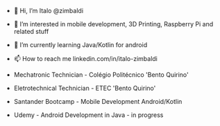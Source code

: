 - 👋 Hi, I’m Italo @zimbaldi
- 👀 I’m interested in mobile development, 3D Printing, Raspberry Pi and related stuff
- 🌱 I’m currently learning Java/Kotlin for android
- 📫 How to reach me linkedin.com/in/italo-zimbaldi

- Mechatronic Technician - Colégio Politécnico 'Bento Quirino'
- Eletrotechnical Technician - ETEC 'Bento Quirino'
- Santander Bootcamp - Mobile Development Android/Kotlin
- Udemy - Android Development in Java - in progress



<!---
zimbaldi/zimbaldi is a ✨ special ✨ repository because its `README.md` (this file) appears on your GitHub profile.
You can click the Preview link to take a look at your changes.
--->
